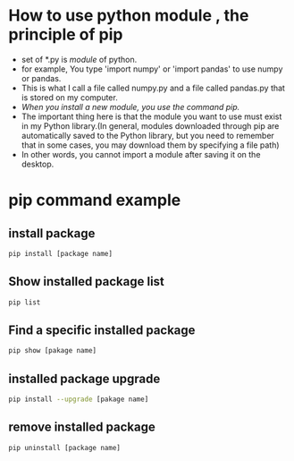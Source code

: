 How to use python module , the principle of pip
======
- set of *.py is *module* of python.
- for example, You type 'import numpy' or 'import pandas' to use numpy or pandas.
- This is what I call a file called numpy.py and a file called pandas.py that is stored on my computer.
- *When you install a new module, you use the command pip.*
- The important thing here is that the module you want to use must exist in my Python library.(In general, modules downloaded through pip are automatically saved to the Python library, but you need to remember that in some cases, you may download them by specifying a file path) 
- In other words, you cannot import a module after saving it on the desktop.

# pip command example

## install package 
```bash
pip install [package name]
```

## Show installed package list
```bash
pip list
```

## Find a specific installed package
```bash
pip show [pakage name]
```

## installed package upgrade 
```bash
pip install --upgrade [pakage name]
```

## remove installed package 
```bash
pip uninstall [package name]
```